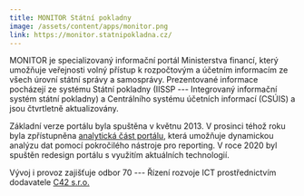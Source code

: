 ```yaml
---
title: MONITOR Státní pokladny
image: /assets/content/apps/monitor.png
link: https://monitor.statnipokladna.cz/
---
```

MONITOR je specializovaný informační portál Ministerstva financí, který umožňuje veřejnosti volný přístup k rozpočtovým a účetním infor&shy;macím ze všech úrovní státní správy a samosprávy. Prezentované informace pocházejí ze systému Státní pokladny (IISSP --- Integro&shy;vaný infor&shy;mační systém státní pokladny) a Centrálního systému účetních informací (CSÚIS) a jsou čtvrtletně aktualizovány.

Základní verze portálu byla spuštěna v květnu 2013. V prosinci téhož roku byla zpřístupněna [analytická část portálu](https://monitor.statnipokladna.cz/analyza/), která umožňuje dyna&shy;mickou analýzu dat pomocí pokročilého nástroje pro reporting. V roce 2020 byl spuštěn redesign portálu s využitím aktuálních technologií.

Vývoj i provoz zajišťuje odbor 70 --- Řízení rozvoje ICT prostřednictvím dodavatele [C42 s.r.o.](https://www.c42.cz/)